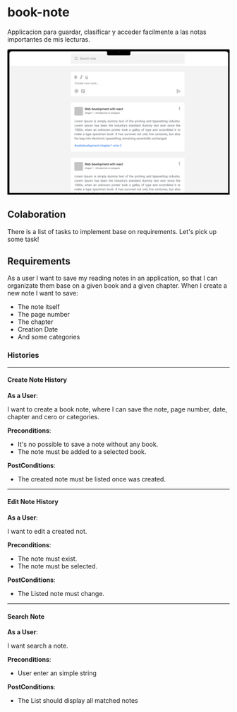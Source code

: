 # book-note

Applicacion para guardar, clasificar y acceder facilmente a las notas importantes de mis lecturas.

![Preview](./preview.png)

## Colaboration

There is a list of tasks to implement base on requirements. Let's pick up some task!

## Requirements

As a user I want to save my reading notes in an application, so that I can organizate them base on a given book and a given chapter. When I create a new note I want to save:

- The note itself
- The page number
- The chapter
- Creation Date
- And some categories

### Histories

---

#### Create Note History

**As a User**:

I want to create a book note, where I can save the note, page number, date, chapter and cero or categories.

**Preconditions**:

- It's no possible to save a note without any book.
- The note must be added to a selected book.

**PostConditions**:

- The created note must be listed once was created.

---

#### Edit Note History

**As a User**:

I want to edit a created not.

**Preconditions**:

- The note must exist.
- The note must be selected.

**PostConditions**:

- The Listed note must change.

---

#### Search Note

**As a User**:

I want search a note.

**Preconditions**:

- User enter an simple string

**PostConditions**:

- The List should display all matched notes
